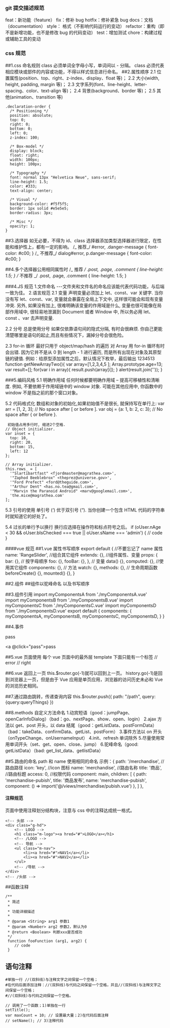 ### git 提交描述规范

feat：新功能（feature）
fix：修补 bug
hotfix：修补紧急 bug
docs：文档（documentation）
style： 格式（不影响代码运行的变动）
refactor：重构（即不是新增功能，也不是修改 bug 的代码变动）
test：增加测试
chore：构建过程或辅助工具的变动

### css 规范

##1.css 命名规则
class 必须单词全字母小写，单词间以 - 分隔。
class 必须代表相应模块或部件的内容或功能，不得以样式信息进行命名。
##2.属性顺序
2.1 位置属性(position、top、right、z-index、display、float 等)；
2.2 大小(width, height, padding, margin 等)；
2.3 文字系列(font、line-height、letter-spacing、color、text-align 等)；
2.4 背景(background、border 等)；
2.5 其他(animation、transition 等)

    .declaration-order {
      /* Positioning */
      position: absolute;
      top: 0;
      right: 0;
      bottom: 0;
      left: 0;
      z-index: 100;

      /* Box-model */
      display: block;
      float: right;
      width: 100px;
      height: 100px;

      /* Typography */
      font: normal 13px "Helvetica Neue", sans-serif;
      line-height: 1.5;
      color: #333;
      text-align: center;

      /* Visual */
      background-color: #f5f5f5;
      border: 1px solid #e5e5e5;
      border-radius: 3px;

      /* Misc */
      opacity: 1;
    }

##3.选择器
如无必要，不得为 id、class 选择器添加类型选择器进行限定，在性能和维护性上，都有一定的影响。
/_ 推荐_/
#error,
.danger-message {
font-color: #c00;
}
/_ 不推荐_/
dialog#error,
p.danger-message {
font-color: #c00;
}

##4.多个选择器公用相同属性时
/_ 推荐 _/
.post,
.page,
.comment {
line-height: 1.5;
}
/_ 不推荐 _/
.post, .page, .comment {
line-height: 1.5;
}

###4.JS 规范 1.文件命名 ---文件夹和文件名的命名应该能代表代码功能，与后端一致为佳。 2.语言规范
2.1 变量
声明变量必须加上 let、const、var 关键字.
当你没有写 let、const、var, 变量就会暴露在全局上下文中, 这样很可能会和现有变量冲突. 另外, 如果没有加上, 很难明确该变量的作用域是什么,
变量也很可能像在局部作用域中, 很轻易地泄漏到 Document 或者 Window 中, 所以务必用 let、const 、var 去声明变量.

2.2 分号
总是使用分号
如果仅依靠语句间的隐式分隔, 有时会很麻烦. 你自己更能清楚哪里是语句的起止,而且有些情况下，漏掉分号会很危险。

2.3 for-in 循环
最好只用于 object/map/hash 的遍历
对 Array 用 for-in 循环有时会出错. 因为它并不是从 0 到 length - 1 进行遍历, 而是所有出现在对象及其原型链的键值.
例如：给原型添加属性之后，默认情况下枚举，最后输出 1234513
function getNewArrayTwo(){
var array=[1,2,3,4,5 ];
Array.prototype.age=13;
var result=[];
for(var i in array){
result.push(array[i]);
}
alert(result.join(''));
}

###5.编码风格
5.1 明确作用域
任何时候都要明确作用域 – 提高可移植性和清晰度. 例如, 不要依赖于作用域链中的 window 对象.
可能在其他应用中, 你函数中的 window 不是指之前的那个窗口对象。

5.2 代码格式化
数组和对象的初始化,如果初始值不是很长, 就保持写在单行上:
var arr = [1, 2, 3]; // No space after [ or before ].
var obj = {a: 1, b: 2, c: 3}; // No space after { or before }.

     初始值占用多行时, 缩进2个空格.
    // Object initializer.
    var inset = {
      top: 10,
      right: 20,
      bottom: 15,
      left: 12
    };

    // Array initializer.
    this.rows_ = [
      '"Slartibartfast" <fjordmaster@magrathea.com>',
      '"Zaphod Beeblebrox" <theprez@universe.gov>',
      '"Ford Prefect" <ford@theguide.com>',
      '"Arthur Dent" <has.no.tea@gmail.com>',
      '"Marvin the Paranoid Android" <marv@googlemail.com>',
      'the.mice@magrathea.com'
    ];

5.3 引号的使用
单引号 (‘) 优于双引号 (“).
当你创建一个包含 HTML 代码的字符串时就知道它的好处了。

5.4 过长的单行予以换行
换行应选择在操作符和标点符号之后。
if (oUser.nAge < 30
&& oUser.bIsChecked === true
|| oUser.sName === 'admin') {
// code
}

####vue 规范
##1.vue 属性书写顺序
export default {
//不要忘记了 name 属性
name: 'RangeSlider',
//组合其它组件
extends: {},
//组件属性、变量
props: {
bar: {}, // 按字母顺序
foo: {},
fooBar: {},
},
// 变量
data() {},
computed: {},
//使用其它组件
components: {},
// 方法
watch: {},
methods: {},
// 生命周期函数
beforeCreate() {},
mounted() {},
}

##2.组件 ##组件以驼峰命名 以及书写顺序
<template>
<my-components></my-components>
</template>

<script>
import myComponents from './myComponents.vue'
export default {
components: {
myComponents
}
}
</script>

##3.组件引用
import myComponentsA from './myComponentsA.vue'  
 import myComponentsB from './myComponentsB.vue'
import myComponentsC from './myComponentsC.vue'
import myComponentsD from './myComponentsD.vue'
export default {
components: {
myComponentsA,
myComponentsB,
myComponentsC,
myComponentsD,
}
}

##4.事件

<!-- 不建议 -->

<a v-on:click="pass()">pass</a>

<!-- 推荐 -->

<a @click="pass">pass</a>

##5.vue 页面使用
每个 vue 页面中的最外层 template 下面只能有一个标签
// error
<template>

<div></div>
<div></div>
</template>
// right
<template>
<div></div>
</template>

##6.vue 返回上一页
this.$router.go(-1)就可以回到上一页。
history.go(-1)是回到浏览器上一页，但是由于 Vue 应用是单页应用，浏览器的访问历史未必和 Vue 的浏览历史相同。

##7.通过路由跳转，传递查询内容
this.$router.push({
path: "/path",
query:{query:queryThings}
})

##8.methods 自定义方法命名 1.动宾短语（good：jumpPage、openCarInfoDialog）（bad：go、nextPage、show、open、login）
2.ajax 方法以 get、post 开头，以 data 结尾（good：getListData、postFormData）（bad：takeData、confirmData、getList、postForm） 3.事件方法以 on 开头（onTypeChange、onUsernameInput）
4.init、refresh 单词除外 5.尽量使用常用单词开头（set、get、open、close、jump） 6.驼峰命名（good: getListData）（bad: get_list_data、getlistData）

##5.路由的命名
path 和 name 使用相同的命名
示例：{
path: '/merchandise', //路由路径
icon: 'key', //icon 图标
name: 'merchandise', //路由名称
title: '商品', //路由标题
access: 0, //权限代码
component: main,
children: [
{ path: 'merchandise-pubish', title: '商品发布', name: 'merchandise-pubish', component: () => import('@/views/merchandise/pubish.vue') },
]
},

#### 注释规范

页面中使用注释划分结构块，注意与 css 中的注释达成统一格式。

    <!-- 头部 -->
    <div class="g-hd">
        <!-- LOGO -->
        <h1 class="m-logo"><a hred="#">LOGO</a></h1>
        <!-- /LOGO -->
        <!-- 导航 -->
        <ul class="m-nav">
            <li><a hred="#">NAV1</a></li>
            <li><a hred="#">NAV2</a></li>
        </ul>
        <!-- /导航 -->
    </div>
    <!-- /头部 -->

##函数注释

    /**
     * 简述
     *
     * 功能详细描述
     *
     * @param <String> arg1 参数1
     * @param <Number> arg2 参数2，默认为0
     * @return <Boolean> 判断xxx是否成功
     */
     function fooFunction (arg1, arg2) {
        // code
     }

## 语句注释

    #单独一行 //(双斜线)与注释文字之间保留一个空格；
    #在代码后面添加注释：//(双斜线)与代码之间保留一个空格，并且//(双斜线)与注释文字之间保留一个空格；
    #//(双斜线)与代码之间保留一个空格。

    // 调用了一个函数；1)单独在一行
    setTitle();
    var maxCount = 10; // 设置最大量；2)在代码后面注释
    // setName(); // 3)注释代码
